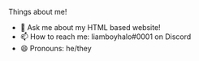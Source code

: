 Things about me!
- 💬 Ask me about my HTML based website!
- 📫 How to reach me: liamboyhalo#0001 on Discord
- 😄 Pronouns: he/they


